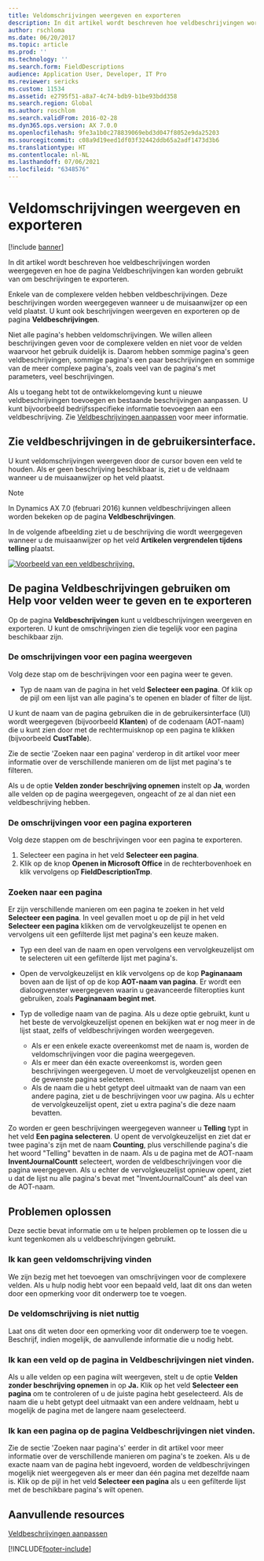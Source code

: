 ```yaml
---
title: Veldomschrijvingen weergeven en exporteren
description: In dit artikel wordt beschreven hoe veldbeschrijvingen worden weergegeven en hoe de pagina Veldbeschrijvingen kan worden gebruikt van om beschrijvingen te exporteren.
author: rschloma
ms.date: 06/20/2017
ms.topic: article
ms.prod: ''
ms.technology: ''
ms.search.form: FieldDescriptions
audience: Application User, Developer, IT Pro
ms.reviewer: sericks
ms.custom: 11534
ms.assetid: e2795f51-a8a7-4c74-bdb9-b1be93bdd358
ms.search.region: Global
ms.author: roschlom
ms.search.validFrom: 2016-02-28
ms.dyn365.ops.version: AX 7.0.0
ms.openlocfilehash: 9fe3a1b0c278839069ebd3d047f8052e9da25203
ms.sourcegitcommit: c08a9d19eed1df03f32442ddb65a2adf1473d3b6
ms.translationtype: HT
ms.contentlocale: nl-NL
ms.lasthandoff: 07/06/2021
ms.locfileid: "6348576"
---
```

# <a name="view-and-export-field-descriptions"></a>Veldomschrijvingen weergeven en exporteren

[!include [banner](../includes/banner.md)]

In dit artikel wordt beschreven hoe veldbeschrijvingen worden weergegeven en hoe de pagina Veldbeschrijvingen kan worden gebruikt van om beschrijvingen te exporteren.

Enkele van de complexere velden hebben veldbeschrijvingen. Deze beschrijvingen worden weergegeven wanneer u de muisaanwijzer op een veld plaatst. U kunt ook beschrijvingen weergeven en exporteren op de pagina **Veldbeschrijvingen**.

Niet alle pagina's hebben veldomschrijvingen. We willen alleen beschrijvingen geven voor de complexere velden en niet voor de velden waarvoor het gebruik duidelijk is. Daarom hebben sommige pagina's geen veldbeschrijvingen, sommige pagina's een paar beschrijvingen en sommige van de meer complexe pagina's, zoals veel van de pagina's met parameters, veel beschrijvingen.

Als u toegang hebt tot de ontwikkelomgeving kunt u nieuwe veldbeschrijvingen toevoegen en bestaande beschrijvingen aanpassen. U kunt bijvoorbeeld bedrijfsspecifieke informatie toevoegen aan een veldbeschrijving. Zie [Veldbeschrijvingen aanpassen](../../dev-itpro/user-interface/customize-field-help.md) voor meer informatie.

## <a name="see-field-descriptions-in-the-user-interface"></a>Zie veldbeschrijvingen in de gebruikersinterface.

U kunt veldomschrijvingen weergeven door de cursor boven een veld te houden. Als er geen beschrijving beschikbaar is, ziet u de veldnaam wanneer u de muisaanwijzer op het veld plaatst.

> [!NOTE]
> In Dynamics AX 7.0 (februari 2016) kunnen veldbeschrijvingen alleen worden bekeken op de pagina **Veldbeschrijvingen**.

In de volgende afbeelding ziet u de beschrijving die wordt weergegeven wanneer u de muisaanwijzer op het veld **Artikelen vergrendelen tijdens telling** plaatst.

[![Voorbeeld van een veldbeschrijving.](./media/field-description.png)](./media/field-description.png)

## <a name="use-the-field-descriptions-page-to-view-and-export-field-help"></a>De pagina Veldbeschrijvingen gebruiken om Help voor velden weer te geven en te exporteren

Op de pagina **Veldbeschrijvingen** kunt u veldbeschrijvingen weergeven en exporteren. U kunt de omschrijvingen zien die tegelijk voor een pagina beschikbaar zijn.

### <a name="view-the-descriptions-for-a-page"></a>De omschrijvingen voor een pagina weergeven

Volg deze stap om de beschrijvingen voor een pagina weer te geven.

- Typ de naam van de pagina in het veld **Selecteer een pagina**. Of klik op de pijl om een lijst van alle pagina's te openen en blader of filter de lijst.

U kunt de naam van de pagina gebruiken die in de gebruikersinterface (UI) wordt weergegeven (bijvoorbeeld **Klanten**) of de codenaam (AOT-naam) die u kunt zien door met de rechtermuisknop op een pagina te klikken (bijvoorbeeld **CustTable**).

Zie de sectie 'Zoeken naar een pagina' verderop in dit artikel voor meer informatie over de verschillende manieren om de lijst met pagina's te filteren.

Als u de optie **Velden zonder beschrijving opnemen** instelt op **Ja**, worden alle velden op de pagina weergegeven, ongeacht of ze al dan niet een veldbeschrijving hebben.

### <a name="export-the-descriptions-for-a-page"></a>De omschrijvingen voor een pagina exporteren

Volg deze stappen om de beschrijvingen voor een pagina te exporteren.

1. Selecteer een pagina in het veld **Selecteer een pagina**.
2. Klik op de knop **Openen in Microsoft Office** in de rechterbovenhoek en klik vervolgens op **FieldDescriptionTmp**.

### <a name="searching-for-a-page"></a>Zoeken naar een pagina

Er zijn verschillende manieren om een pagina te zoeken in het veld **Selecteer een pagina**. In veel gevallen moet u op de pijl in het veld **Selecteer een pagina** klikken om de vervolgkeuzelijst te openen en vervolgens uit een gefilterde lijst met pagina's een keuze maken.

- Typ een deel van de naam en open vervolgens een vervolgkeuzelijst om te selecteren uit een gefilterde lijst met pagina's.
- Open de vervolgkeuzelijst en klik vervolgens op de kop **Paginanaam** boven aan de lijst of op de kop **AOT-naam van pagina**. Er wordt een dialoogvenster weergegeven waarin u geavanceerde filteropties kunt gebruiken, zoals **Paginanaam begint met**.
- Typ de volledige naam van de pagina. Als u deze optie gebruikt, kunt u het beste de vervolgkeuzelijst openen en bekijken wat er nog meer in de lijst staat, zelfs of veldbeschrijvingen worden weergegeven.

    - Als er een enkele exacte overeenkomst met de naam is, worden de veldomschrijvingen voor die pagina weergegeven.
    - Als er meer dan één exacte overeenkomst is, worden geen beschrijvingen weergegeven. U moet de vervolgkeuzelijst openen en de gewenste pagina selecteren.
    - Als de naam die u hebt getypt deel uitmaakt van de naam van een andere pagina, ziet u de beschrijvingen voor uw pagina. Als u echter de vervolgkeuzelijst opent, ziet u extra pagina's die deze naam bevatten.

Zo worden er geen beschrijvingen weergegeven wanneer u **Telling** typt in het veld **Een pagina selecteren**. U opent de vervolgkeuzelijst en ziet dat er twee pagina's zijn met de naam **Counting**, plus verschillende pagina's die het woord "Telling" bevatten in de naam. Als u de pagina met de AOT-naam **InventJournalCountt** selecteert, worden de veldbeschrijvingen voor die pagina weergegeven. Als u echter de vervolgkeuzelijst opnieuw opent, ziet u dat de lijst nu alle pagina's bevat met "InventJournalCount" als deel van de AOT-naam.

## <a name="troubleshooting"></a>Problemen oplossen

Deze sectie bevat informatie om u te helpen problemen op te lossen die u kunt tegenkomen als u veldbeschrijvingen gebruikt.

### <a name="i-cant-find-a-field-description"></a>Ik kan geen veldomschrijving vinden

We zijn bezig met het toevoegen van omschrijvingen voor de complexere velden. Als u hulp nodig hebt voor een bepaald veld, laat dit ons dan weten door een opmerking voor dit onderwerp toe te voegen.

### <a name="the-field-description-isnt-helpful"></a>De veldomschrijving is niet nuttig

Laat ons dit weten door een opmerking voor dit onderwerp toe te voegen. Beschrijf, indien mogelijk, de aanvullende informatie die u nodig hebt.

### <a name="i-cant-find-a-field-on-the-field-descriptions-page"></a>Ik kan een veld op de pagina in Veldbeschrijvingen niet vinden.

Als u alle velden op een pagina wilt weergeven, stelt u de optie **Velden zonder beschrijving opnemen** in op **Ja.** Klik op het veld **Selecteer een pagina** om te controleren of u de juiste pagina hebt geselecteerd. Als de naam die u hebt getypt deel uitmaakt van een andere veldnaam, hebt u mogelijk de pagina met de langere naam geselecteerd.

### <a name="i-cant-find-a-page-on-the-field-descriptions-page"></a>Ik kan een pagina op de pagina Veldbeschrijvingen niet vinden.

Zie de sectie 'Zoeken naar pagina's' eerder in dit artikel voor meer informatie over de verschillende manieren om pagina's te zoeken. Als u de exacte naam van de pagina hebt ingevoerd, worden de veldbeschrijvingen mogelijk niet weergegeven als er meer dan één pagina met dezelfde naam is. Klik op de pijl in het veld **Selecteer een pagina** als u een gefilterde lijst met de beschikbare pagina's wilt openen.

## <a name="additional-resources"></a>Aanvullende resources

[Veldbeschrijvingen aanpassen](../../dev-itpro/user-interface/customize-field-help.md)


[!INCLUDE[footer-include](../../../includes/footer-banner.md)]